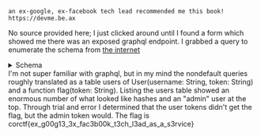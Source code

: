 ```text
an ex-google, ex-facebook tech lead recommended me this book!
https://devme.be.ax
```
No source provided here; I just clicked around until I found a form which showed me there was an exposed graphql endpoint. I grabbed a query to enumerate the schema from [the internet](https://github.com/swisskyrepo/PayloadsAllTheThings/tree/master/GraphQL%20Injection#extract-data)
<details>
<summary>Schema</summary>
<pre lang="json">
<code>
	{
    "data": {
        "__schema": {
            "queryType": {
                "name": "Query"
            },
            "mutationType": {
                "name": "Mutation"
            },
            "types": [
                {
                    "kind": "OBJECT",
                    "name": "Query",
                    "description": null,
                    "fields": [
                        {
                            "name": "users",
                            "description": null,
                            "args": [],
                            "type": {
                                "kind": "NON_NULL",
                                "name": null,
                                "ofType": {
                                    "kind": "LIST",
                                    "name": null,
                                    "ofType": {
                                        "kind": "OBJECT",
                                        "name": "User",
                                        "ofType": null
                                    }
                                }
                            },
                            "isDeprecated": false,
                            "deprecationReason": null
                        },
                        {
                            "name": "flag",
                            "description": null,
                            "args": [
                                {
                                    "name": "token",
                                    "description": null,
                                    "type": {
                                        "kind": "NON_NULL",
                                        "name": null,
                                        "ofType": {
                                            "kind": "SCALAR",
                                            "name": "String",
                                            "ofType": null
                                        }
                                    },
                                    "defaultValue": null
                                }
                            ],
                            "type": {
                                "kind": "NON_NULL",
                                "name": null,
                                "ofType": {
                                    "kind": "SCALAR",
                                    "name": "String",
                                    "ofType": null
                                }
                            },
                            "isDeprecated": false,
                            "deprecationReason": null
                        }
                    ],
                    "inputFields": null,
                    "interfaces": [],
                    "enumValues": null,
                    "possibleTypes": null
                },
                {
                    "kind": "SCALAR",
                    "name": "String",
                    "description": "The `String` scalar type represents textual data, represented as UTF-8 character sequences. The String type is most often used by GraphQL to represent free-form human-readable text.",
                    "fields": null,
                    "inputFields": null,
                    "interfaces": null,
                    "enumValues": null,
                    "possibleTypes": null
                },
                {
                    "kind": "OBJECT",
                    "name": "Mutation",
                    "description": null,
                    "fields": [
                        {
                            "name": "createUser",
                            "description": null,
                            "args": [
                                {
                                    "name": "email",
                                    "description": null,
                                    "type": {
                                        "kind": "NON_NULL",
                                        "name": null,
                                        "ofType": {
                                            "kind": "SCALAR",
                                            "name": "String",
                                            "ofType": null
                                        }
                                    },
                                    "defaultValue": null
                                }
                            ],
                            "type": {
                                "kind": "OBJECT",
                                "name": "User",
                                "ofType": null
                            },
                            "isDeprecated": false,
                            "deprecationReason": null
                        }
                    ],
                    "inputFields": null,
                    "interfaces": [],
                    "enumValues": null,
                    "possibleTypes": null
                },
                {
                    "kind": "OBJECT",
                    "name": "User",
                    "description": null,
                    "fields": [
                        {
                            "name": "token",
                            "description": null,
                            "args": [],
                            "type": {
                                "kind": "NON_NULL",
                                "name": null,
                                "ofType": {
                                    "kind": "SCALAR",
                                    "name": "String",
                                    "ofType": null
                                }
                            },
                            "isDeprecated": false,
                            "deprecationReason": null
                        },
                        {
                            "name": "username",
                            "description": null,
                            "args": [],
                            "type": {
                                "kind": "NON_NULL",
                                "name": null,
                                "ofType": {
                                    "kind": "SCALAR",
                                    "name": "String",
                                    "ofType": null
                                }
                            },
                            "isDeprecated": false,
                            "deprecationReason": null
                        }
                    ],
                    "inputFields": null,
                    "interfaces": [],
                    "enumValues": null,
                    "possibleTypes": null
                },
                {
                    "kind": "SCALAR",
                    "name": "Boolean",
                    "description": "The `Boolean` scalar type represents `true` or `false`.",
                    "fields": null,
                    "inputFields": null,
                    "interfaces": null,
                    "enumValues": null,
                    "possibleTypes": null
                },
                {
                    "kind": "OBJECT",
                    "name": "__Schema",
                    "description": "A GraphQL Schema defines the capabilities of a GraphQL server. It exposes all available types and directives on the server, as well as the entry points for query, mutation, and subscription operations.",
                    "fields": [
                        {
                            "name": "description",
                            "description": null,
                            "args": [],
                            "type": {
                                "kind": "SCALAR",
                                "name": "String",
                                "ofType": null
                            },
                            "isDeprecated": false,
                            "deprecationReason": null
                        },
                        {
                            "name": "types",
                            "description": "A list of all types supported by this server.",
                            "args": [],
                            "type": {
                                "kind": "NON_NULL",
                                "name": null,
                                "ofType": {
                                    "kind": "LIST",
                                    "name": null,
                                    "ofType": {
                                        "kind": "NON_NULL",
                                        "name": null,
                                        "ofType": {
                                            "kind": "OBJECT",
                                            "name": "__Type",
                                            "ofType": null
                                        }
                                    }
                                }
                            },
                            "isDeprecated": false,
                            "deprecationReason": null
                        },
                        {
                            "name": "queryType",
                            "description": "The type that query operations will be rooted at.",
                            "args": [],
                            "type": {
                                "kind": "NON_NULL",
                                "name": null,
                                "ofType": {
                                    "kind": "OBJECT",
                                    "name": "__Type",
                                    "ofType": null
                                }
                            },
                            "isDeprecated": false,
                            "deprecationReason": null
                        },
                        {
                            "name": "mutationType",
                            "description": "If this server supports mutation, the type that mutation operations will be rooted at.",
                            "args": [],
                            "type": {
                                "kind": "OBJECT",
                                "name": "__Type",
                                "ofType": null
                            },
                            "isDeprecated": false,
                            "deprecationReason": null
                        },
                        {
                            "name": "subscriptionType",
                            "description": "If this server support subscription, the type that subscription operations will be rooted at.",
                            "args": [],
                            "type": {
                                "kind": "OBJECT",
                                "name": "__Type",
                                "ofType": null
                            },
                            "isDeprecated": false,
                            "deprecationReason": null
                        },
                        {
                            "name": "directives",
                            "description": "A list of all directives supported by this server.",
                            "args": [],
                            "type": {
                                "kind": "NON_NULL",
                                "name": null,
                                "ofType": {
                                    "kind": "LIST",
                                    "name": null,
                                    "ofType": {
                                        "kind": "NON_NULL",
                                        "name": null,
                                        "ofType": {
                                            "kind": "OBJECT",
                                            "name": "__Directive",
                                            "ofType": null
                                        }
                                    }
                                }
                            },
                            "isDeprecated": false,
                            "deprecationReason": null
                        }
                    ],
                    "inputFields": null,
                    "interfaces": [],
                    "enumValues": null,
                    "possibleTypes": null
                },
                {
                    "kind": "OBJECT",
                    "name": "__Type",
                    "description": "The fundamental unit of any GraphQL Schema is the type. There are many kinds of types in GraphQL as represented by the `__TypeKind` enum.\n\nDepending on the kind of a type, certain fields describe information about that type. Scalar types provide no information beyond a name, description and optional `specifiedByUrl`, while Enum types provide their values. Object and Interface types provide the fields they describe. Abstract types, Union and Interface, provide the Object types possible at runtime. List and NonNull types compose other types.",
                    "fields": [
                        {
                            "name": "kind",
                            "description": null,
                            "args": [],
                            "type": {
                                "kind": "NON_NULL",
                                "name": null,
                                "ofType": {
                                    "kind": "ENUM",
                                    "name": "__TypeKind",
                                    "ofType": null
                                }
                            },
                            "isDeprecated": false,
                            "deprecationReason": null
                        },
                        {
                            "name": "name",
                            "description": null,
                            "args": [],
                            "type": {
                                "kind": "SCALAR",
                                "name": "String",
                                "ofType": null
                            },
                            "isDeprecated": false,
                            "deprecationReason": null
                        },
                        {
                            "name": "description",
                            "description": null,
                            "args": [],
                            "type": {
                                "kind": "SCALAR",
                                "name": "String",
                                "ofType": null
                            },
                            "isDeprecated": false,
                            "deprecationReason": null
                        },
                        {
                            "name": "specifiedByUrl",
                            "description": null,
                            "args": [],
                            "type": {
                                "kind": "SCALAR",
                                "name": "String",
                                "ofType": null
                            },
                            "isDeprecated": false,
                            "deprecationReason": null
                        },
                        {
                            "name": "fields",
                            "description": null,
                            "args": [
                                {
                                    "name": "includeDeprecated",
                                    "description": null,
                                    "type": {
                                        "kind": "SCALAR",
                                        "name": "Boolean",
                                        "ofType": null
                                    },
                                    "defaultValue": "false"
                                }
                            ],
                            "type": {
                                "kind": "LIST",
                                "name": null,
                                "ofType": {
                                    "kind": "NON_NULL",
                                    "name": null,
                                    "ofType": {
                                        "kind": "OBJECT",
                                        "name": "__Field",
                                        "ofType": null
                                    }
                                }
                            },
                            "isDeprecated": false,
                            "deprecationReason": null
                        },
                        {
                            "name": "interfaces",
                            "description": null,
                            "args": [],
                            "type": {
                                "kind": "LIST",
                                "name": null,
                                "ofType": {
                                    "kind": "NON_NULL",
                                    "name": null,
                                    "ofType": {
                                        "kind": "OBJECT",
                                        "name": "__Type",
                                        "ofType": null
                                    }
                                }
                            },
                            "isDeprecated": false,
                            "deprecationReason": null
                        },
                        {
                            "name": "possibleTypes",
                            "description": null,
                            "args": [],
                            "type": {
                                "kind": "LIST",
                                "name": null,
                                "ofType": {
                                    "kind": "NON_NULL",
                                    "name": null,
                                    "ofType": {
                                        "kind": "OBJECT",
                                        "name": "__Type",
                                        "ofType": null
                                    }
                                }
                            },
                            "isDeprecated": false,
                            "deprecationReason": null
                        },
                        {
                            "name": "enumValues",
                            "description": null,
                            "args": [
                                {
                                    "name": "includeDeprecated",
                                    "description": null,
                                    "type": {
                                        "kind": "SCALAR",
                                        "name": "Boolean",
                                        "ofType": null
                                    },
                                    "defaultValue": "false"
                                }
                            ],
                            "type": {
                                "kind": "LIST",
                                "name": null,
                                "ofType": {
                                    "kind": "NON_NULL",
                                    "name": null,
                                    "ofType": {
                                        "kind": "OBJECT",
                                        "name": "__EnumValue",
                                        "ofType": null
                                    }
                                }
                            },
                            "isDeprecated": false,
                            "deprecationReason": null
                        },
                        {
                            "name": "inputFields",
                            "description": null,
                            "args": [
                                {
                                    "name": "includeDeprecated",
                                    "description": null,
                                    "type": {
                                        "kind": "SCALAR",
                                        "name": "Boolean",
                                        "ofType": null
                                    },
                                    "defaultValue": "false"
                                }
                            ],
                            "type": {
                                "kind": "LIST",
                                "name": null,
                                "ofType": {
                                    "kind": "NON_NULL",
                                    "name": null,
                                    "ofType": {
                                        "kind": "OBJECT",
                                        "name": "__InputValue",
                                        "ofType": null
                                    }
                                }
                            },
                            "isDeprecated": false,
                            "deprecationReason": null
                        },
                        {
                            "name": "ofType",
                            "description": null,
                            "args": [],
                            "type": {
                                "kind": "OBJECT",
                                "name": "__Type",
                                "ofType": null
                            },
                            "isDeprecated": false,
                            "deprecationReason": null
                        }
                    ],
                    "inputFields": null,
                    "interfaces": [],
                    "enumValues": null,
                    "possibleTypes": null
                },
                {
                    "kind": "ENUM",
                    "name": "__TypeKind",
                    "description": "An enum describing what kind of type a given `__Type` is.",
                    "fields": null,
                    "inputFields": null,
                    "interfaces": null,
                    "enumValues": [
                        {
                            "name": "SCALAR",
                            "description": "Indicates this type is a scalar.",
                            "isDeprecated": false,
                            "deprecationReason": null
                        },
                        {
                            "name": "OBJECT",
                            "description": "Indicates this type is an object. `fields` and `interfaces` are valid fields.",
                            "isDeprecated": false,
                            "deprecationReason": null
                        },
                        {
                            "name": "INTERFACE",
                            "description": "Indicates this type is an interface. `fields`, `interfaces`, and `possibleTypes` are valid fields.",
                            "isDeprecated": false,
                            "deprecationReason": null
                        },
                        {
                            "name": "UNION",
                            "description": "Indicates this type is a union. `possibleTypes` is a valid field.",
                            "isDeprecated": false,
                            "deprecationReason": null
                        },
                        {
                            "name": "ENUM",
                            "description": "Indicates this type is an enum. `enumValues` is a valid field.",
                            "isDeprecated": false,
                            "deprecationReason": null
                        },
                        {
                            "name": "INPUT_OBJECT",
                            "description": "Indicates this type is an input object. `inputFields` is a valid field.",
                            "isDeprecated": false,
                            "deprecationReason": null
                        },
                        {
                            "name": "LIST",
                            "description": "Indicates this type is a list. `ofType` is a valid field.",
                            "isDeprecated": false,
                            "deprecationReason": null
                        },
                        {
                            "name": "NON_NULL",
                            "description": "Indicates this type is a non-null. `ofType` is a valid field.",
                            "isDeprecated": false,
                            "deprecationReason": null
                        }
                    ],
                    "possibleTypes": null
                },
                {
                    "kind": "OBJECT",
                    "name": "__Field",
                    "description": "Object and Interface types are described by a list of Fields, each of which has a name, potentially a list of arguments, and a return type.",
                    "fields": [
                        {
                            "name": "name",
                            "description": null,
                            "args": [],
                            "type": {
                                "kind": "NON_NULL",
                                "name": null,
                                "ofType": {
                                    "kind": "SCALAR",
                                    "name": "String",
                                    "ofType": null
                                }
                            },
                            "isDeprecated": false,
                            "deprecationReason": null
                        },
                        {
                            "name": "description",
                            "description": null,
                            "args": [],
                            "type": {
                                "kind": "SCALAR",
                                "name": "String",
                                "ofType": null
                            },
                            "isDeprecated": false,
                            "deprecationReason": null
                        },
                        {
                            "name": "args",
                            "description": null,
                            "args": [
                                {
                                    "name": "includeDeprecated",
                                    "description": null,
                                    "type": {
                                        "kind": "SCALAR",
                                        "name": "Boolean",
                                        "ofType": null
                                    },
                                    "defaultValue": "false"
                                }
                            ],
                            "type": {
                                "kind": "NON_NULL",
                                "name": null,
                                "ofType": {
                                    "kind": "LIST",
                                    "name": null,
                                    "ofType": {
                                        "kind": "NON_NULL",
                                        "name": null,
                                        "ofType": {
                                            "kind": "OBJECT",
                                            "name": "__InputValue",
                                            "ofType": null
                                        }
                                    }
                                }
                            },
                            "isDeprecated": false,
                            "deprecationReason": null
                        },
                        {
                            "name": "type",
                            "description": null,
                            "args": [],
                            "type": {
                                "kind": "NON_NULL",
                                "name": null,
                                "ofType": {
                                    "kind": "OBJECT",
                                    "name": "__Type",
                                    "ofType": null
                                }
                            },
                            "isDeprecated": false,
                            "deprecationReason": null
                        },
                        {
                            "name": "isDeprecated",
                            "description": null,
                            "args": [],
                            "type": {
                                "kind": "NON_NULL",
                                "name": null,
                                "ofType": {
                                    "kind": "SCALAR",
                                    "name": "Boolean",
                                    "ofType": null
                                }
                            },
                            "isDeprecated": false,
                            "deprecationReason": null
                        },
                        {
                            "name": "deprecationReason",
                            "description": null,
                            "args": [],
                            "type": {
                                "kind": "SCALAR",
                                "name": "String",
                                "ofType": null
                            },
                            "isDeprecated": false,
                            "deprecationReason": null
                        }
                    ],
                    "inputFields": null,
                    "interfaces": [],
                    "enumValues": null,
                    "possibleTypes": null
                },
                {
                    "kind": "OBJECT",
                    "name": "__InputValue",
                    "description": "Arguments provided to Fields or Directives and the input fields of an InputObject are represented as Input Values which describe their type and optionally a default value.",
                    "fields": [
                        {
                            "name": "name",
                            "description": null,
                            "args": [],
                            "type": {
                                "kind": "NON_NULL",
                                "name": null,
                                "ofType": {
                                    "kind": "SCALAR",
                                    "name": "String",
                                    "ofType": null
                                }
                            },
                            "isDeprecated": false,
                            "deprecationReason": null
                        },
                        {
                            "name": "description",
                            "description": null,
                            "args": [],
                            "type": {
                                "kind": "SCALAR",
                                "name": "String",
                                "ofType": null
                            },
                            "isDeprecated": false,
                            "deprecationReason": null
                        },
                        {
                            "name": "type",
                            "description": null,
                            "args": [],
                            "type": {
                                "kind": "NON_NULL",
                                "name": null,
                                "ofType": {
                                    "kind": "OBJECT",
                                    "name": "__Type",
                                    "ofType": null
                                }
                            },
                            "isDeprecated": false,
                            "deprecationReason": null
                        },
                        {
                            "name": "defaultValue",
                            "description": "A GraphQL-formatted string representing the default value for this input value.",
                            "args": [],
                            "type": {
                                "kind": "SCALAR",
                                "name": "String",
                                "ofType": null
                            },
                            "isDeprecated": false,
                            "deprecationReason": null
                        },
                        {
                            "name": "isDeprecated",
                            "description": null,
                            "args": [],
                            "type": {
                                "kind": "NON_NULL",
                                "name": null,
                                "ofType": {
                                    "kind": "SCALAR",
                                    "name": "Boolean",
                                    "ofType": null
                                }
                            },
                            "isDeprecated": false,
                            "deprecationReason": null
                        },
                        {
                            "name": "deprecationReason",
                            "description": null,
                            "args": [],
                            "type": {
                                "kind": "SCALAR",
                                "name": "String",
                                "ofType": null
                            },
                            "isDeprecated": false,
                            "deprecationReason": null
                        }
                    ],
                    "inputFields": null,
                    "interfaces": [],
                    "enumValues": null,
                    "possibleTypes": null
                },
                {
                    "kind": "OBJECT",
                    "name": "__EnumValue",
                    "description": "One possible value for a given Enum. Enum values are unique values, not a placeholder for a string or numeric value. However an Enum value is returned in a JSON response as a string.",
                    "fields": [
                        {
                            "name": "name",
                            "description": null,
                            "args": [],
                            "type": {
                                "kind": "NON_NULL",
                                "name": null,
                                "ofType": {
                                    "kind": "SCALAR",
                                    "name": "String",
                                    "ofType": null
                                }
                            },
                            "isDeprecated": false,
                            "deprecationReason": null
                        },
                        {
                            "name": "description",
                            "description": null,
                            "args": [],
                            "type": {
                                "kind": "SCALAR",
                                "name": "String",
                                "ofType": null
                            },
                            "isDeprecated": false,
                            "deprecationReason": null
                        },
                        {
                            "name": "isDeprecated",
                            "description": null,
                            "args": [],
                            "type": {
                                "kind": "NON_NULL",
                                "name": null,
                                "ofType": {
                                    "kind": "SCALAR",
                                    "name": "Boolean",
                                    "ofType": null
                                }
                            },
                            "isDeprecated": false,
                            "deprecationReason": null
                        },
                        {
                            "name": "deprecationReason",
                            "description": null,
                            "args": [],
                            "type": {
                                "kind": "SCALAR",
                                "name": "String",
                                "ofType": null
                            },
                            "isDeprecated": false,
                            "deprecationReason": null
                        }
                    ],
                    "inputFields": null,
                    "interfaces": [],
                    "enumValues": null,
                    "possibleTypes": null
                },
                {
                    "kind": "OBJECT",
                    "name": "__Directive",
                    "description": "A Directive provides a way to describe alternate runtime execution and type validation behavior in a GraphQL document.\n\nIn some cases, you need to provide options to alter GraphQL's execution behavior in ways field arguments will not suffice, such as conditionally including or skipping a field. Directives provide this by describing additional information to the executor.",
                    "fields": [
                        {
                            "name": "name",
                            "description": null,
                            "args": [],
                            "type": {
                                "kind": "NON_NULL",
                                "name": null,
                                "ofType": {
                                    "kind": "SCALAR",
                                    "name": "String",
                                    "ofType": null
                                }
                            },
                            "isDeprecated": false,
                            "deprecationReason": null
                        },
                        {
                            "name": "description",
                            "description": null,
                            "args": [],
                            "type": {
                                "kind": "SCALAR",
                                "name": "String",
                                "ofType": null
                            },
                            "isDeprecated": false,
                            "deprecationReason": null
                        },
                        {
                            "name": "isRepeatable",
                            "description": null,
                            "args": [],
                            "type": {
                                "kind": "NON_NULL",
                                "name": null,
                                "ofType": {
                                    "kind": "SCALAR",
                                    "name": "Boolean",
                                    "ofType": null
                                }
                            },
                            "isDeprecated": false,
                            "deprecationReason": null
                        },
                        {
                            "name": "locations",
                            "description": null,
                            "args": [],
                            "type": {
                                "kind": "NON_NULL",
                                "name": null,
                                "ofType": {
                                    "kind": "LIST",
                                    "name": null,
                                    "ofType": {
                                        "kind": "NON_NULL",
                                        "name": null,
                                        "ofType": {
                                            "kind": "ENUM",
                                            "name": "__DirectiveLocation",
                                            "ofType": null
                                        }
                                    }
                                }
                            },
                            "isDeprecated": false,
                            "deprecationReason": null
                        },
                        {
                            "name": "args",
                            "description": null,
                            "args": [],
                            "type": {
                                "kind": "NON_NULL",
                                "name": null,
                                "ofType": {
                                    "kind": "LIST",
                                    "name": null,
                                    "ofType": {
                                        "kind": "NON_NULL",
                                        "name": null,
                                        "ofType": {
                                            "kind": "OBJECT",
                                            "name": "__InputValue",
                                            "ofType": null
                                        }
                                    }
                                }
                            },
                            "isDeprecated": false,
                            "deprecationReason": null
                        }
                    ],
                    "inputFields": null,
                    "interfaces": [],
                    "enumValues": null,
                    "possibleTypes": null
                },
                {
                    "kind": "ENUM",
                    "name": "__DirectiveLocation",
                    "description": "A Directive can be adjacent to many parts of the GraphQL language, a __DirectiveLocation describes one such possible adjacencies.",
                    "fields": null,
                    "inputFields": null,
                    "interfaces": null,
                    "enumValues": [
                        {
                            "name": "QUERY",
                            "description": "Location adjacent to a query operation.",
                            "isDeprecated": false,
                            "deprecationReason": null
                        },
                        {
                            "name": "MUTATION",
                            "description": "Location adjacent to a mutation operation.",
                            "isDeprecated": false,
                            "deprecationReason": null
                        },
                        {
                            "name": "SUBSCRIPTION",
                            "description": "Location adjacent to a subscription operation.",
                            "isDeprecated": false,
                            "deprecationReason": null
                        },
                        {
                            "name": "FIELD",
                            "description": "Location adjacent to a field.",
                            "isDeprecated": false,
                            "deprecationReason": null
                        },
                        {
                            "name": "FRAGMENT_DEFINITION",
                            "description": "Location adjacent to a fragment definition.",
                            "isDeprecated": false,
                            "deprecationReason": null
                        },
                        {
                            "name": "FRAGMENT_SPREAD",
                            "description": "Location adjacent to a fragment spread.",
                            "isDeprecated": false,
                            "deprecationReason": null
                        },
                        {
                            "name": "INLINE_FRAGMENT",
                            "description": "Location adjacent to an inline fragment.",
                            "isDeprecated": false,
                            "deprecationReason": null
                        },
                        {
                            "name": "VARIABLE_DEFINITION",
                            "description": "Location adjacent to a variable definition.",
                            "isDeprecated": false,
                            "deprecationReason": null
                        },
                        {
                            "name": "SCHEMA",
                            "description": "Location adjacent to a schema definition.",
                            "isDeprecated": false,
                            "deprecationReason": null
                        },
                        {
                            "name": "SCALAR",
                            "description": "Location adjacent to a scalar definition.",
                            "isDeprecated": false,
                            "deprecationReason": null
                        },
                        {
                            "name": "OBJECT",
                            "description": "Location adjacent to an object type definition.",
                            "isDeprecated": false,
                            "deprecationReason": null
                        },
                        {
                            "name": "FIELD_DEFINITION",
                            "description": "Location adjacent to a field definition.",
                            "isDeprecated": false,
                            "deprecationReason": null
                        },
                        {
                            "name": "ARGUMENT_DEFINITION",
                            "description": "Location adjacent to an argument definition.",
                            "isDeprecated": false,
                            "deprecationReason": null
                        },
                        {
                            "name": "INTERFACE",
                            "description": "Location adjacent to an interface definition.",
                            "isDeprecated": false,
                            "deprecationReason": null
                        },
                        {
                            "name": "UNION",
                            "description": "Location adjacent to a union definition.",
                            "isDeprecated": false,
                            "deprecationReason": null
                        },
                        {
                            "name": "ENUM",
                            "description": "Location adjacent to an enum definition.",
                            "isDeprecated": false,
                            "deprecationReason": null
                        },
                        {
                            "name": "ENUM_VALUE",
                            "description": "Location adjacent to an enum value definition.",
                            "isDeprecated": false,
                            "deprecationReason": null
                        },
                        {
                            "name": "INPUT_OBJECT",
                            "description": "Location adjacent to an input object type definition.",
                            "isDeprecated": false,
                            "deprecationReason": null
                        },
                        {
                            "name": "INPUT_FIELD_DEFINITION",
                            "description": "Location adjacent to an input object field definition.",
                            "isDeprecated": false,
                            "deprecationReason": null
                        }
                    ],
                    "possibleTypes": null
                }
            ],
            "directives": [
                {
                    "name": "include",
                    "description": "Directs the executor to include this field or fragment only when the `if` argument is true.",
                    "locations": [
                        "FIELD",
                        "FRAGMENT_SPREAD",
                        "INLINE_FRAGMENT"
                    ],
                    "args": [
                        {
                            "name": "if",
                            "description": "Included when true.",
                            "type": {
                                "kind": "NON_NULL",
                                "name": null,
                                "ofType": {
                                    "kind": "SCALAR",
                                    "name": "Boolean",
                                    "ofType": null
                                }
                            },
                            "defaultValue": null
                        }
                    ]
                },
                {
                    "name": "skip",
                    "description": "Directs the executor to skip this field or fragment when the `if` argument is true.",
                    "locations": [
                        "FIELD",
                        "FRAGMENT_SPREAD",
                        "INLINE_FRAGMENT"
                    ],
                    "args": [
                        {
                            "name": "if",
                            "description": "Skipped when true.",
                            "type": {
                                "kind": "NON_NULL",
                                "name": null,
                                "ofType": {
                                    "kind": "SCALAR",
                                    "name": "Boolean",
                                    "ofType": null
                                }
                            },
                            "defaultValue": null
                        }
                    ]
                },
                {
                    "name": "deprecated",
                    "description": "Marks an element of a GraphQL schema as no longer supported.",
                    "locations": [
                        "FIELD_DEFINITION",
                        "ARGUMENT_DEFINITION",
                        "INPUT_FIELD_DEFINITION",
                        "ENUM_VALUE"
                    ],
                    "args": [
                        {
                            "name": "reason",
                            "description": "Explains why this element was deprecated, usually also including a suggestion for how to access supported similar data. Formatted using the Markdown syntax, as specified by [CommonMark](https://commonmark.org/).",
                            "type": {
                                "kind": "SCALAR",
                                "name": "String",
                                "ofType": null
                            },
                            "defaultValue": "\"No longer supported\""
                        }
                    ]
                },
                {
                    "name": "specifiedBy",
                    "description": "Exposes a URL that specifies the behaviour of this scalar.",
                    "locations": [
                        "SCALAR"
                    ],
                    "args": [
                        {
                            "name": "url",
                            "description": "The URL that specifies the behaviour of this scalar.",
                            "type": {
                                "kind": "NON_NULL",
                                "name": null,
                                "ofType": {
                                    "kind": "SCALAR",
                                    "name": "String",
                                    "ofType": null
                                }
                            },
                            "defaultValue": null
                        }
                    ]
                }
            ]
        }
    }
}
</code>
</pre>
</details>
I'm not super familiar with graphql, but in my mind the nondefault queries roughly translated as a table users of User(username: String, token: String) and a function flag(token: String). Listing the users table showed an enormous number of what looked like hashes and an "admin" user at the top. Through trial and error I determined that the user tokens didn't get the flag, but the admin token would. The flag is corctf{ex_g00g13_3x_fac3b00k_t3ch_l3ad_as_a_s3rvice}
